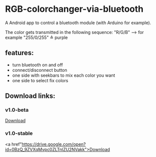 # RGB-colorchanger-via-bluetooth
A Android app to control a bluetooth module (with Arduino for example).

The color gets transmitted in the following sequence: "R/G/B" --> for example "255/0/255" ≙ purple

## features:
* turn bluetooth on and off
* connect/disconnect button
* one side with seekbars to mix each color you want
* one side to select fix colors

## Download links:

### v1.0-beta
 
<a href="https://drive.google.com/open?id=0BzQ_9ZVXqMvpUENoQnd5ZkpLRjA">Download</a>

### v1.0-stable

<a href"https://drive.google.com/open?id=0BzQ_9ZVXqMvpc0ZLTnlZU2NVakk">Download</a>
